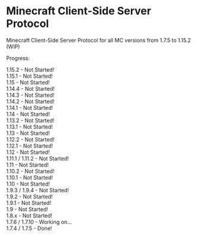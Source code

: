 # Minecraft Client-Side Server Protocol
Minecraft Client-Side Server Protocol for all MC versions from 1.7.5 to 1.15.2 (WIP)

Progress:

1.15.2 - Not Started!\
1.15.1 - Not Started!\
1.15 - Not Started!\
1.14.4 - Not Started!\
1.14.3 - Not Started!\
1.14.2 - Not Started!\
1.14.1 - Not Started!\
1.14 - Not Started!\
1.13.2 - Not Started!\
1.13.1 - Not Started!\
1.13 - Not Started!\
1.12.2 - Not Started!\
1.12.1 - Not Started!\
1.12 - Not Started!\
1.11.1 / 1.11.2 - Not Started!\
1.11 - Not Started!\
1.10.2 - Not Started!\
1.10.1 - Not Started!\
1.10 - Not Started!\
1.9.3 / 1.9.4 - Not Started!\
1.9.2 - Not Started!\
1.9.1 - Not Started!\
1.9 - Not Started!\
1.8.x - Not Started!\
1.7.6 / 1.7.10 - Working on...\
1.7.4 / 1.7.5 - Done!

